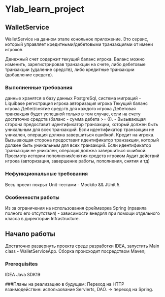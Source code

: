 # Ylab_learn_project

## WalletService
WalletService на данном этапе конольное приложение. 
Это сервис, который управляет кредитными/дебетовыми транзакциями от имени игроков.

Денежный счет содержит текущий баланс игрока. 
Баланс можно изменить, зарегистрировав транзакции на счете, либо дебетовые транзакции (удаление средств), либо кредитные транзакции (добавление средств). 

### Выполненные требования
данные хранятся в базу данных PostgreSql, система миграций - Liquibase
регистрация игрока
авторизация игрока
Текущий баланс игрока
Дебет/снятие средств для каждого игрока Дебетовая транзакция будет успешной только в том случае, если на счету достаточно средств (баланс - сумма дебета >= 0). - Вызывающая сторона предоставит идентификатор транзакции, который должен быть уникальным для всех транзакций. Если идентификатор транзакции не уникален, операция должна завершиться ошибкой.
Кредит на игрока. Вызывающая сторона предоставит идентификатор транзакции, который должен быть уникальным для всех транзакций. Если идентификатор транзакции не уникален, операция должна завершиться ошибкой.
Просмотр истории пополнения/снятия средств игроком
Аудит действий игрока (авторизация, завершение работы, пополнения, снятия и тд)

### Нефункциональные требования
Весь проект покрыт Unit-тестами - Mockito && JUnit 5.

### Особенности работы
Из за ограничения на использования фреймворка Spring (правила полного его отсутствия) - зависимости внедрял при помощи отдельного класса в директории Infrastructure.

## Начало работы
Достаточно развернуть проектв среде разработки IDEA, запустить Main class - WalletServiceApp.
Сборка происходит посредством Maven;

### Prerequisites
IDEA Java SDK19

###Планы на реализацию в будущем:
Переход на HTTP взаимодействие: использование Servlerts, DAO. -> переход на Spring.
